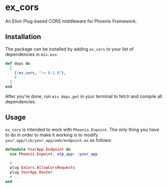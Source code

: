 # ex_cors

An Elixir Plug-based CORS middleware for Phoenix Framework.

## Installation

The package can be installed by adding `ex_cors` to your list of dependencies in `mix.exs`:

```elixir
def deps do
  [
    {:ex_cors, "~> 0.1.0"},
    # ...
  ]
end
```

After you're done, run `mix deps.get` in your terminal to fetch and compile all dependencies.

## Usage

`ex_cors` is intended to work with `Phoenix.Enpoint`. The only thing you have to do in order to make it working is to modify `your_app/lib/your_app/web/endpoint.ex` as follows:

```elixir
defmodule YourApp.Endpoint do
  use Phoenix.Enpoint, otp_app: :your_app

  # ...
  plug ExCors.AllowCorsRequests
  plug YourApp.Router
  # ...
end
```

